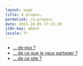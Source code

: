 ```yaml
---
layout: page
title: À propos…
permalink: /a-propos/
date: 2015-10-05 17:15:20
i18n-key: about
locale: fr
---
```


* [… de moi ?](/a-propos/moi/)
* [… de ce que je veux partager ?](/a-propos/partage/)
* [… de ce site ?](/a-propos/site/)

